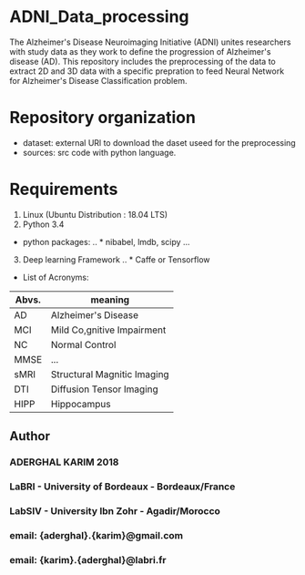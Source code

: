 # ADNI_Data_processing

The Alzheimer's Disease Neuroimaging Initiative (ADNI) unites researchers with study data as they work to define the progression of Alzheimer's disease (AD). This repository includes the preprocessing of the data to extract 2D and 3D data with a specific  prepration to feed Neural Network for Alzheimer's Disease Classification problem.


# Repository organization

* dataset: external URl to download the daset useed for the preprocessing 
* sources: src code with python language.

# Requirements

1. Linux (Ubuntu Distribution : 18.04 LTS)
2. Python 3.4
* python packages:
.. * nibabel, lmdb, scipy ...

3. Deep learning Framework
.. * Caffe or Tensorflow






- List of Acronyms:

| Abvs.| meaning                     |
|------|-----------------------------|
| AD   | Alzheimer's Disease         |
| MCI  | Mild Co,gnitive Impairment  |
| NC   | Normal Control              |
| MMSE | ...                         |
| sMRI | Structural Magnitic Imaging |
| DTI  | Diffusion Tensor Imaging    |
| HIPP | Hippocampus                 |


## Author
### ADERGHAL KARIM 2018
### LaBRI - University of Bordeaux - Bordeaux/France
### LabSIV - University Ibn Zohr - Agadir/Morocco
### email: {aderghal}.{karim}@gmail.com
### email: {karim}.{aderghal}@labri.fr
[link text itself]: http://www.labri.fr/perso/kadergha